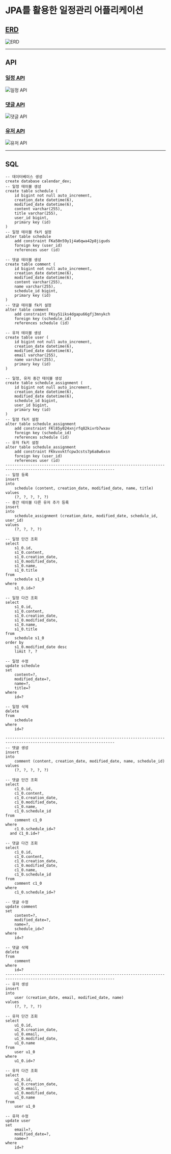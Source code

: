 JPA를 활용한 일정관리 어플리케이션
==================================
## [ERD](https://dbdiagram.io/d/66ce11b5cf8e2d1d1c065d8c)
![ERD](https://github.com/user-attachments/assets/de99d062-575d-49aa-9fac-7b17daa7e142)
- - -
## API
### [일정 API](https://documenter.getpostman.com/view/37572363/2sAXjJ4sBb)
![일정 API](https://github.com/user-attachments/assets/8be565f8-08a9-43da-9c6d-b50c94fb6892)

### [댓글 API](https://documenter.getpostman.com/view/37572363/2sAXjJ4sBd)
![댓글 API](https://github.com/user-attachments/assets/cc799ec1-2407-435d-910e-f3162b48851b)

### [유저 API](https://documenter.getpostman.com/view/37572363/2sAXjJ4sFu)
![유저 API](https://github.com/user-attachments/assets/f3c31370-cb3c-4a36-a943-7181ccb5a753)
- - -
## SQL
```mysql
-- 데이터베이스 생성
create database calendar_dev;
-- 일정 테이블 생성
create table schedule (
    id bigint not null auto_increment,
    creation_date datetime(6),
    modified_date datetime(6),
    content varchar(255),
    title varchar(255),
    user_id bigint,
    primary key (id)
)
-- 일정 테이블 fk키 설정
alter table schedule
    add constraint FKa50n59y1j4a6qwa42p8jiguds
    foreign key (user_id)
    references user (id)

-- 댓글 테이블 생성
create table comment (
    id bigint not null auto_increment,
    creation_date datetime(6),
    modified_date datetime(6),
    content varchar(255),
    name varchar(255),
    schedule_id bigint,
    primary key (id)
)
-- 댓글 테이블 fk키 설정
alter table comment
    add constraint FKsy51iks4dgapu66gfj3mnykch
    foreign key (schedule_id)
    references schedule (id)

-- 유저 테이블 생성
create table user (
    id bigint not null auto_increment,
    creation_date datetime(6),
    modified_date datetime(6),
    email varchar(255),
    name varchar(255),
    primary key (id)
)

-- 일정, 유저 중간 테이블 생성
create table schedule_assignment (
    id bigint not null auto_increment,
    creation_date datetime(6),
    modified_date datetime(6),
    schedule_id bigint,
    user_id bigint,
    primary key (id)
)
-- 일정 fk키 설정
alter table schedule_assignment
    add constraint FKl85y024xnjrfq82kivrb7wxav
    foreign key (schedule_id)
    references schedule (id)
-- 유저 fk키 설정
alter table schedule_assignment
    add constraint FKkvxvktfcpw3csts7p6a8w6xsn
    foreign key (user_id)
    references user (id)
----------------------------------------------------------------------------------------------------------------------
-- 일정 등록
insert
into
    schedule (content, creation_date, modified_date, name, title)
values
    (?, ?, ?, ?, ?)
-- 중간 테이블 다른 유저 추가 등록
insert
into
    schedule_assignment (creation_date, modified_date, schedule_id, user_id)
values
    (?, ?, ?, ?)

-- 일정 단건 조회
select
    s1_0.id,
    s1_0.content,
    s1_0.creation_date,
    s1_0.modified_date,
    s1_0.name,
    s1_0.title
from
    schedule s1_0
where
    s1_0.id=?

-- 일정 다건 조회
select
    s1_0.id,
    s1_0.content,
    s1_0.creation_date,
    s1_0.modified_date,
    s1_0.name,
    s1_0.title
from
    schedule s1_0
order by
    s1_0.modified_date desc
    limit ?, ?

-- 일정 수정
update schedule
set
    content=?,
    modified_date=?,
    name=?,
    title=?
where
    id=?

-- 일정 삭제
delete
from
    schedule
where
    id=?

----------------------------------------------------------------------------------------------------------------------
-- 댓글 생성
insert
into
    comment (content, creation_date, modified_date, name, schedule_id)
values
    (?, ?, ?, ?, ?)

-- 댓글 단건 조회
select
    c1_0.id,
    c1_0.content,
    c1_0.creation_date,
    c1_0.modified_date,
    c1_0.name,
    c1_0.schedule_id
from
    comment c1_0
where
    c1_0.schedule_id=?
  and c1_0.id=?

-- 댓글 다건 조회
select
    c1_0.id,
    c1_0.content,
    c1_0.creation_date,
    c1_0.modified_date,
    c1_0.name,
    c1_0.schedule_id
from
    comment c1_0
where
    c1_0.schedule_id=?

-- 댓글 수정
update comment
set
    content=?,
    modified_date=?,
    name=?,
    schedule_id=?
where
    id=?

-- 댓글 삭제
delete
from
    comment
where
    id=?
----------------------------------------------------------------------------------------------------------------------
-- 유저 생성
insert
into
    user (creation_date, email, modified_date, name)
values
    (?, ?, ?, ?)

-- 유저 단건 조회
select
    u1_0.id,
    u1_0.creation_date,
    u1_0.email,
    u1_0.modified_date,
    u1_0.name
from
    user u1_0
where
    u1_0.id=?

-- 유저 다건 조회
select
    u1_0.id,
    u1_0.creation_date,
    u1_0.email,
    u1_0.modified_date,
    u1_0.name
from
    user u1_0

-- 유저 수정
update user
set
    email=?,
    modified_date=?,
    name=?
where
    id=?
```
